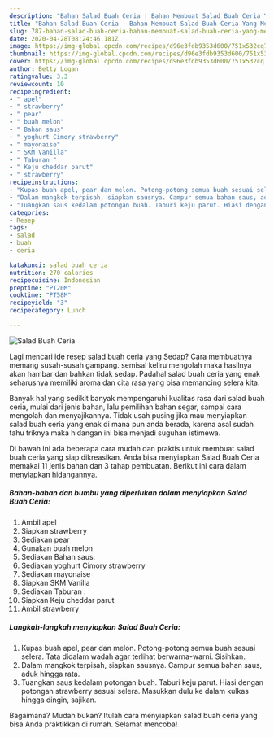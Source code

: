 ```yaml
---
description: "Bahan Salad Buah Ceria | Bahan Membuat Salad Buah Ceria Yang Menggugah Selera"
title: "Bahan Salad Buah Ceria | Bahan Membuat Salad Buah Ceria Yang Menggugah Selera"
slug: 787-bahan-salad-buah-ceria-bahan-membuat-salad-buah-ceria-yang-menggugah-selera
date: 2020-04-28T08:24:46.181Z
image: https://img-global.cpcdn.com/recipes/d96e3fdb9353d600/751x532cq70/salad-buah-ceria-foto-resep-utama.jpg
thumbnail: https://img-global.cpcdn.com/recipes/d96e3fdb9353d600/751x532cq70/salad-buah-ceria-foto-resep-utama.jpg
cover: https://img-global.cpcdn.com/recipes/d96e3fdb9353d600/751x532cq70/salad-buah-ceria-foto-resep-utama.jpg
author: Betty Logan
ratingvalue: 3.3
reviewcount: 10
recipeingredient:
- " apel"
- " strawberry"
- " pear"
- " buah melon"
- " Bahan saus"
- " yoghurt Cimory strawberry"
- " mayonaise"
- " SKM Vanilla"
- " Taburan "
- " Keju cheddar parut"
- " strawberry"
recipeinstructions:
- "Kupas buah apel, pear dan melon. Potong-potong semua buah sesuai selera. Tata didalam wadah agar terlihat berwarna-warni. Sisihkan."
- "Dalam mangkok terpisah, siapkan sausnya. Campur semua bahan saus, aduk hingga rata."
- "Tuangkan saus kedalam potongan buah. Taburi keju parut. Hiasi dengan potongan strawberry sesuai selera. Masukkan dulu ke dalam kulkas hingga dingin, sajikan."
categories:
- Resep
tags:
- salad
- buah
- ceria

katakunci: salad buah ceria 
nutrition: 270 calories
recipecuisine: Indonesian
preptime: "PT20M"
cooktime: "PT58M"
recipeyield: "3"
recipecategory: Lunch

---
```



![Salad Buah Ceria](https://img-global.cpcdn.com/recipes/d96e3fdb9353d600/751x532cq70/salad-buah-ceria-foto-resep-utama.jpg)

Lagi mencari ide resep salad buah ceria yang Sedap? Cara membuatnya memang susah-susah gampang. semisal keliru mengolah maka hasilnya akan hambar dan bahkan tidak sedap. Padahal salad buah ceria yang enak seharusnya memiliki aroma dan cita rasa yang bisa memancing selera kita.

Banyak hal yang sedikit banyak mempengaruhi kualitas rasa dari salad buah ceria, mulai dari jenis bahan, lalu pemilihan bahan segar, sampai cara mengolah dan menyajikannya. Tidak usah pusing jika mau menyiapkan salad buah ceria yang enak di mana pun anda berada, karena asal sudah tahu triknya maka hidangan ini bisa menjadi suguhan istimewa.




Di bawah ini ada beberapa cara mudah dan praktis untuk membuat salad buah ceria yang siap dikreasikan. Anda bisa menyiapkan Salad Buah Ceria memakai 11 jenis bahan dan 3 tahap pembuatan. Berikut ini cara dalam menyiapkan hidangannya.

<!--inarticleads1-->

##### Bahan-bahan dan bumbu yang diperlukan dalam menyiapkan Salad Buah Ceria:

1. Ambil  apel
1. Siapkan  strawberry
1. Sediakan  pear
1. Gunakan  buah melon
1. Sediakan  Bahan saus:
1. Sediakan  yoghurt Cimory strawberry
1. Sediakan  mayonaise
1. Siapkan  SKM Vanilla
1. Sediakan  Taburan :
1. Siapkan  Keju cheddar parut
1. Ambil  strawberry




<!--inarticleads2-->

##### Langkah-langkah menyiapkan Salad Buah Ceria:

1. Kupas buah apel, pear dan melon. Potong-potong semua buah sesuai selera. Tata didalam wadah agar terlihat berwarna-warni. Sisihkan.
1. Dalam mangkok terpisah, siapkan sausnya. Campur semua bahan saus, aduk hingga rata.
1. Tuangkan saus kedalam potongan buah. Taburi keju parut. Hiasi dengan potongan strawberry sesuai selera. Masukkan dulu ke dalam kulkas hingga dingin, sajikan.




Bagaimana? Mudah bukan? Itulah cara menyiapkan salad buah ceria yang bisa Anda praktikkan di rumah. Selamat mencoba!
